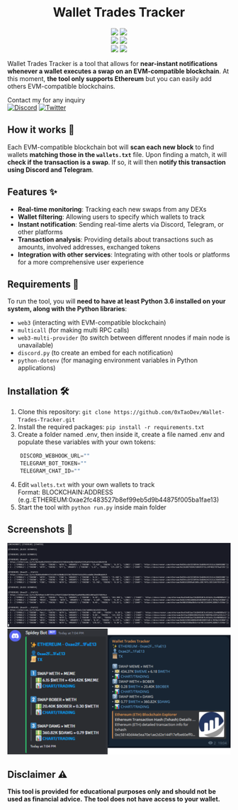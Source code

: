 <h1 align="center">
Wallet Trades Tracker
</h1>
</p>
<p align="center">
    <img src="https://img.shields.io/github/stars/0xtaodev/wallet-trades-tracker">
    <img src="https://img.shields.io/github/forks/0xtaodev/wallet-trades-tracker">
    <br>
    <img src="https://img.shields.io/github/languages/top/0xtaodev/wallet-trades-tracker">
    <img src="https://img.shields.io/github/last-commit/0xtaodev/wallet-trades-tracker">
    <br>
    <img src="https://img.shields.io/github/issues/0xtaodev/wallet-trades-tracker">
    <img src="https://img.shields.io/github/issues-closed/0xtaodev/wallet-trades-tracker">
    <br>
</p>

Wallet Trades Tracker is a tool that allows for **near-instant notifications whenever a wallet executes a swap on an EVM-compatible blockchain**.
At this moment, **the tool only supports Ethereum** but you can easily add others EVM-compatible blockchains.

Contact my for any inquiry<br>
[![Discord](https://img.shields.io/badge/Discord-%237289DA.svg?logo=discord&logoColor=white)](https://discord.gg/_taodev_)
[![Twitter](https://img.shields.io/badge/Twitter-%231DA1F2.svg?logo=Twitter&logoColor=white)](https://twitter.com/_TaoDev_)

## How it works 🔬
Each EVM-compatible blockchain bot will **scan each new block** to find wallets **matching those in the `wallets.txt`** file.
Upon finding a match, it will **check if the transaction is a swap**.
If so, it will then **notify this transaction using Discord and Telegram**.

## Features ✨
- **Real-time monitoring**: Tracking each new swaps from any DEXs
- **Wallet filtering**: Allowing users to specify which wallets to track
- **Instant notification**: Sending real-time alerts via Discord, Telegram, or other platforms
- **Transaction analysis**: Providing details about transactions such as amounts, involved addresses, exchanged tokens
- **Integration with other services**: Integrating with other tools or platforms for a more comprehensive user experience

## Requirements 📄

To run the tool, you will **need to have at least Python 3.6 installed on your system, along with the Python libraries**:
- `web3` (interacting with EVM-compatible blockchain)
- `multicall` (for making multi RPC calls)
- `web3-multi-provider` (to switch between different nnodes if main node is unavailable)
- `discord.py` (to create an embed for each notification)
- `python-dotenv` (for managing environment variables in Python applications)

## Installation 🛠️

1. Clone this repository: `git clone https://github.com/0xTaoDev/Wallet-Trades-Tracker.git`
2. Install the required packages: `pip install -r requirements.txt`
3. Create a folder named .env, then inside it, create a file named .env and populate these variables with your own tokens:
```python
    DISCORD_WEBHOOK_URL=""
    TELEGRAM_BOT_TOKEN=""
    TELEGRAM_CHAT_ID=""
```
4. Edit `wallets.txt` with your own wallets to track<br>Format: BLOCKCHAIN:ADDRESS (e.g.:ETHEREUM:0xae2fc483527b8ef99eb5d9b44875f005ba1fae13)
5. Start the tool with `python run.py` inside main folder

## Screenshots 📸

<p align="center">
    <img src="images/image1.png"/>
    <img src="images/image2.png"/>
</p>

## Disclaimer ⚠️

**This tool is provided for educational purposes only and should not be used as financial advice.**
**The tool does not have access to your wallet.**